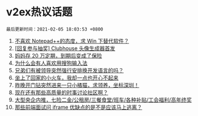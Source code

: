# v2ex热议话题

`最后更新时间：2021-02-05 18:03:53 +0800`

1. [不喜欢 Notepad++的态度，求 Win 下替代软件？](https://www.v2ex.com/t/751483)
1. [[回复参与抽奖] Clubhouse 头像生成器首发](https://www.v2ex.com/t/751338)
1. [妈妈存 20 万定期，到期后变成了保险](https://www.v2ex.com/t/751490)
1. [为什么会有人喜欢用搜狗输入法](https://www.v2ex.com/t/751426)
1. [兄弟们有被领导突然强行安排换开发语言的吗？](https://www.v2ex.com/t/751355)
1. [坐上了回家的小火车，我却一点也开心不起来](https://www.v2ex.com/t/751388)
1. [昨晚开门钻突然进来一只小橘猫，求领养，坐标深圳！](https://www.v2ex.com/t/751440)
1. [现在还有那些高质量的时事讨论社区啊？](https://www.v2ex.com/t/751371)
1. [大型央企内推，七险二金/公租房/三餐食堂/班车/各种补贴/工会福利/高年终奖](https://www.v2ex.com/t/751375)
1. [那些前端面试问 iframe 优缺点的是不是应该马上逃离？](https://www.v2ex.com/t/751502)

